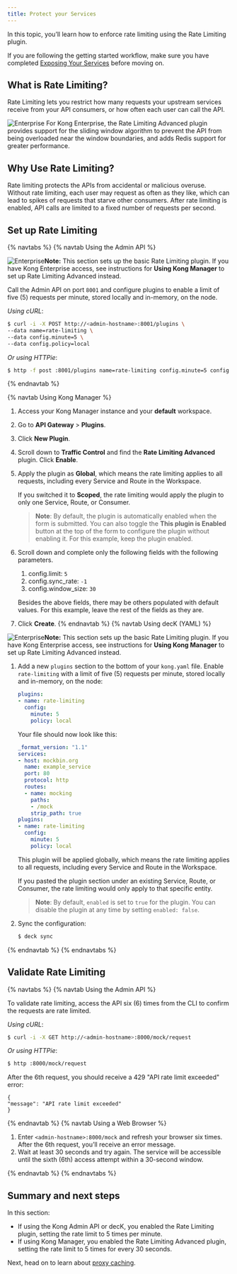 ```yaml
---
title: Protect your Services
---
```

In this topic, you’ll learn how to enforce rate limiting using the Rate Limiting plugin.

If you are following the getting started workflow, make sure you have completed [Exposing Your Services](/getting-started-guide/{{page.kong_version}}/expose-services) before moving on.

## What is Rate Limiting?

Rate Limiting lets you restrict how many requests your upstream services receive from your API consumers, or how often each user can call the API.

<div class="alert alert-ee">
<img class="no-image-expand" src="/assets/images/icons/icn-enterprise-grey.svg" alt="Enterprise" /> For Kong Enterprise, the Rate Limiting Advanced plugin provides support for the sliding window algorithm to prevent the API from being overloaded near the window boundaries, and adds Redis support for greater performance.
</div>

## Why Use Rate Limiting?

Rate limiting protects the APIs from accidental or malicious overuse. Without rate limiting, each user may request as often as they like, which can lead to spikes of requests that starve other consumers. After rate limiting is enabled, API calls are limited to a fixed number of requests per second.

## Set up Rate Limiting

{% navtabs %}
{% navtab Using the Admin API %}

<div class="alert alert-ee">
<img class="no-image-expand" src="/assets/images/icons/icn-enterprise-grey.svg" alt="Enterprise" /><strong>Note:</strong> This section sets up the basic Rate Limiting plugin. If you have Kong Enterprise access, see instructions for <strong>Using Kong Manager</strong> to set up Rate Limiting Advanced instead.
</div>

Call the Admin API on port `8001` and configure plugins to enable a limit of five (5) requests per minute, stored locally and in-memory, on the node.

*Using cURL*:
```sh
$ curl -i -X POST http://<admin-hostname>:8001/plugins \
--data name=rate-limiting \
--data config.minute=5 \
--data config.policy=local
```
*Or using HTTPie*:
```sh
$ http -f post :8001/plugins name=rate-limiting config.minute=5 config.policy=local
```
{% endnavtab %}

{% navtab Using Kong Manager %}

1. Access your Kong Manager instance and your **default** workspace.

2. Go to **API Gateway** > **Plugins**.

3. Click **New Plugin**.

4. Scroll down to **Traffic Control** and find the **Rate Limiting Advanced** plugin. Click **Enable**.

5. Apply the plugin as **Global**, which means the rate limiting applies to all requests, including every Service and Route in the Workspace.

    If you switched it to **Scoped**, the rate limiting would apply the plugin to only one Service, Route, or Consumer.

    > **Note**: By default, the plugin is automatically enabled when the form is submitted. You can also toggle the **This plugin is Enabled** button at the top of the form to configure the plugin without enabling it. For this example, keep the plugin enabled.

6. Scroll down and complete only the following fields with the following parameters.
    1. config.limit: `5`
    2. config.sync_rate: `-1`
    3. config.window_size: `30`

    Besides the above fields, there may be others populated with default values. For this example, leave the rest of the fields as they are.

7. Click **Create**.
{% endnavtab %}
{% navtab Using decK (YAML) %}

<div class="alert alert-ee">
<img class="no-image-expand" src="/assets/images/icons/icn-enterprise-grey.svg" alt="Enterprise" /><strong>Note:</strong> This section sets up the basic Rate Limiting plugin. If you have Kong Enterprise access, see instructions for <strong>Using Kong Manager</strong> to set up Rate Limiting Advanced instead.
</div>

1. Add a new `plugins` section to the bottom of your `kong.yaml` file. Enable
`rate-limiting` with a limit of five (5) requests per minute, stored locally
and in-memory, on the node:

    ``` yaml
    plugins:
    - name: rate-limiting
      config:
        minute: 5
        policy: local
    ```

    Your file should now look like this:

    ``` yaml
    _format_version: "1.1"
    services:
    - host: mockbin.org
      name: example_service
      port: 80
      protocol: http
      routes:
      - name: mocking
        paths:
        - /mock
        strip_path: true
    plugins:
    - name: rate-limiting
      config:
        minute: 5
        policy: local
    ```

    This plugin will be applied globally, which means the rate limiting
    applies to all requests, including every Service and Route in the Workspace.

    If you pasted the plugin section under an existing Service, Route, or
    Consumer, the rate limiting would only apply to that specific
    entity.

    >**Note**: By default, `enabled` is set to `true` for the plugin. You can
    disable the plugin at any time by setting `enabled: false`.

2. Sync the configuration:

    ``` bash
    $ deck sync
    ```

{% endnavtab %}
{% endnavtabs %}


## Validate Rate Limiting

{% navtabs %}
{% navtab Using the Admin API %}

To validate rate limiting, access the API six (6) times from the CLI to confirm the requests are rate limited.

*Using cURL*:
```sh
$ curl -i -X GET http://<admin-hostname>:8000/mock/request
```
*Or using HTTPie*:
```sh
$ http :8000/mock/request
```

After the 6th request, you should receive a 429 "API rate limit exceeded" error:
```
{
"message": "API rate limit exceeded"
}
```
{% endnavtab %}
{% navtab Using a Web Browser %}

1. Enter `<admin-hostname>:8000/mock` and refresh your browser six times.
    After the 6th request, you’ll receive an error message.
2. Wait at least 30 seconds and try again.
    The service will be accessible until the sixth (6th) access attempt within a 30-second window.

{% endnavtab %}
{% endnavtabs %}


## Summary and next steps

In this section:
* If using the Kong Admin API or decK, you enabled the Rate Limiting plugin,
setting the rate limit to 5 times per minute.
* If using Kong Manager, you enabled the Rate Limiting Advanced plugin,
setting the rate limit to 5 times for every 30 seconds.

Next, head on to learn about [proxy caching](/getting-started-guide/{{page.kong_version}}/improve-performance).
